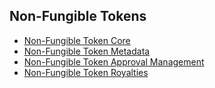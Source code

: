 ## Non-Fungible Tokens

- [Non-Fungible Token Core](Core.md)
- [Non-Fungible Token Metadata](Metadata.md)
- [Non-Fungible Token Approval Management](ApprovalManagement.md)
- [Non-Fungible Token Royalties](Royalties.md)
